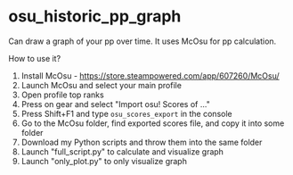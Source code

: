 # osu_historic_pp_graph
Can draw a graph of your pp over time. It uses McOsu for pp calculation.

How to use it?
1) Install McOsu - https://store.steampowered.com/app/607260/McOsu/
2) Launch McOsu and select your main profile
3) Open profile top ranks
4) Press on gear and select "Import osu! Scores of ..."
5) Press Shift+F1 and type `osu_scores_export` in the console
6) Go to the McOsu folder, find exported scores file, and copy it into some folder
7) Download my Python scripts and throw them into the same folder
8) Launch "full_script.py" to calculate and visualize graph
9) Launch "only_plot.py" to only visualize graph
